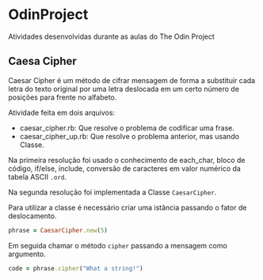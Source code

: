 # OdinProject
Atividades desenvolvidas durante as aulas do The Odin Project

## Caesa Cipher
Caesar Cipher é um método de cifrar mensagem de forma a substituir cada letra do texto original por uma letra deslocada em um certo número de posições para frente no alfabeto.

Atividade feita em dois arquivos:
- caesar_cipher.rb: Que resolve o problema de codificar uma frase.
- caesar_cipher_up.rb: Que resolve o problema anterior, mas usando Classe.

Na primeira resolução foi usado o conhecimento de each_char, bloco de código, if/else, include, conversão de caracteres em valor numérico da tabela ASCII `.ord`.

Na segunda resolução foi implementada a Classe `CaesarCipher`.

Para utilizar a classe é necessário criar uma istância passando o fator de deslocamento.
```ruby
phrase = CaesarCipher.new(5)
```

Em seguida chamar o método `cipher` passando a mensagem como argumento.

```ruby
code = phrase.cipher("What a string!")
```